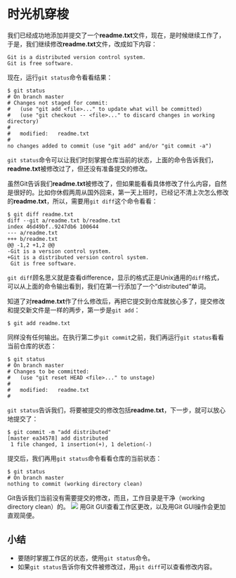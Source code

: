 # 时光机穿梭 #

我们已经成功地添加并提交了一个**readme.txt**文件，现在，是时候继续工作了，于是，我们继续修改**readme.txt**文件，改成如下内容：
    
    Git is a distributed version control system.
    Git is free software.

现在，运行`git status`命令看看结果：

    $ git status
    # On branch master
    # Changes not staged for commit:
    #   (use "git add <file>..." to update what will be committed)
    #   (use "git checkout -- <file>..." to discard changes in working directory)
    #
    #	modified:   readme.txt
    #
    no changes added to commit (use "git add" and/or "git commit -a")

`git status`命令可以让我们时刻掌握仓库当前的状态，上面的命令告诉我们，**readme.txt**被修改过了，但还没有准备提交的修改。

虽然Git告诉我们**readme.txt**被修改了，但如果能看看具体修改了什么内容，自然是很好的。比如你休假两周从国外回来，第一天上班时，已经记不清上次怎么修改的**readme.txt**，所以，需要用`git diff`这个命令看看：

    $ git diff readme.txt 
    diff --git a/readme.txt b/readme.txt
    index 46d49bf..9247db6 100644
    --- a/readme.txt
    +++ b/readme.txt
    @@ -1,2 +1,2 @@
    -Git is a version control system.
    +Git is a distributed version control system.
     Git is free software.

`git diff`顾名思义就是查看difference，显示的格式正是Unix通用的`diff`格式，可以从上面的命令输出看到，我们在第一行添加了一个“distributed”单词。

知道了对**readme.txt**作了什么修改后，再把它提交到仓库就放心多了，提交修改和提交新文件是一样的两步，第一步是`git add`：

    $ git add readme.txt

同样没有任何输出。在执行第二步`git commit`之前，我们再运行`git status`看看当前仓库的状态：

    $ git status
    # On branch master
    # Changes to be committed:
    #   (use "git reset HEAD <file>..." to unstage)
    #
    #   modified:   readme.txt
    #

`git status`告诉我们，将要被提交的修改包括**readme.txt**，下一步，就可以放心地提交了：

    $ git commit -m "add distributed"
    [master ea34578] add distributed
     1 file changed, 1 insertion(+), 1 deletion(-)

提交后，我们再用`git status`命令看看仓库的当前状态：

    $ git status
    # On branch master
    nothing to commit (working directory clean)

Git告诉我们当前没有需要提交的修改，而且，工作目录是干净（working directory clean）的。
![](http://i.imgur.com/s6eLhIF.png)
用Git GUI查看工作区更改，以及用Git GUI操作会更加直观简便。
   
## 小结 ##
- 要随时掌握工作区的状态，使用`git status`命令。 
- 如果`git status`告诉你有文件被修改过，用`git diff`可以查看修改内容。


